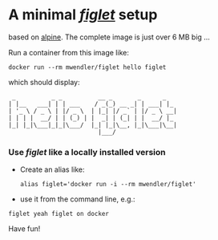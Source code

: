# A minimal [*figlet*](http://www.figlet.org) setup

based on [alpine](https://hub.docker.com/_/alpine/). The complete image is just over 6 MB big ...

Run a container from this image like:

    docker run --rm mwendler/figlet hello figlet

which should display:

```
 _          _ _          __ _       _      _
| |__   ___| | | ___    / _(_) __ _| | ___| |_
| '_ \ / _ \ | |/ _ \  | |_| |/ _` | |/ _ \ __|
| | | |  __/ | | (_) | |  _| | (_| | |  __/ |_
|_| |_|\___|_|_|\___/  |_| |_|\__, |_|\___|\__|
                         |___/
```

### Use *figlet* like a locally installed version

* Create an alias like:

    ```alias figlet='docker run -i --rm mwendler/figlet'```

* use it from the command line, e.g.:

 ```figlet yeah figlet on docker```


Have fun!
